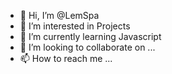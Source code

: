 - 👋 Hi, I’m @LemSpa
- 👀 I’m interested in Projects
- 🌱 I’m currently learning Javascript
- 💞️ I’m looking to collaborate on ...
- 📫 How to reach me ...

<!---
LemSpa/LemSpa is a ✨ special ✨ repository because its `README.md` (this file) appears on your GitHub profile.
You can click the Preview link to take a look at your changes.
--->

